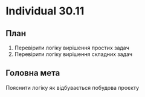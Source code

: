 # Individual 30.11

## План

1. Перевірити логіку вирішення простих задач
2. Перевірити логіку вирішення складних задач

## Головна мета

Пояснити логіку як відбувається побудова проєкту
